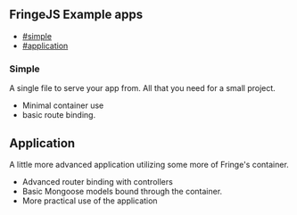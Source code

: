 ## FringeJS Example apps
 - [#simple](#simple)
 - [#application](#application)


### Simple
A single file to serve your app from. All that you need for a small project.
 - Minimal container use
 - basic route binding.

## Application
A little more advanced application utilizing some more of Fringe's container. 
 - Advanced router binding with controllers
 - Basic Mongoose models bound through the container.
 - More practical use of the application